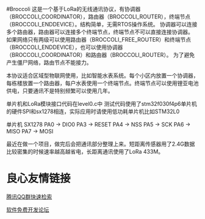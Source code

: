 #Broccoli
这是一个基于LoRa的无线通讯协议，有协调器（BROCCOLI_COORDINATOR），路由器（BROCCOLI_ROUTER），终端节点（BROCCOLI_ENDDEVICE）。结构简单，无需RTOS操作系统。
协调器可以连接多个路由器，路由器可以连接多个终端节点，终端节点不可以直接连接协调器。
如果网络只有两级可以使用路由器（BROCCOLI_FREE_ROUTER）和终端节点（BROCCOLI_ENDDEVICE），也可以使用协调器（BROCCOLI_COORDINATOR）和路由器（BROCCOLI_ROUTER）。
为了避免产生僵尸网络，路由节点不能接力。

本协议适合区域型物联网使用，比如智能水表系统。每个小区内放置一个协调器，每栋楼放置一个路由器，每户水表使用一个终端节点。终端节点可以使用锂亚电池供电，只要通讯不是特别频繁可以使用几年。

单片机和LoRa模块接口代码在level0.c中
测试代码使用了stm32f030f4p6单片机的硬件SPI和sx1278相连，实际应用时请使用低功耗单片机比如STM32L0

单片机	SX1278
PA0	->	DIO0
PA3	->	RESET
PA4	->	NSS
PA5	->	SCK
PA6	->	MISO
PA7	->	MOSI

最近在做一个项目，做完后会把通讯部分整理上来。短距离传感器用了2.4G数据比较密集的时候速率越高越省电，长距离通讯使用了LoRa 433M。

 # 良心友情链接

[腾讯QQ群快速检索](http://u.720life.cn/s/8cf73f7c)

[软件免费开发论坛](http://u.720life.cn/s/bbb01dc0)